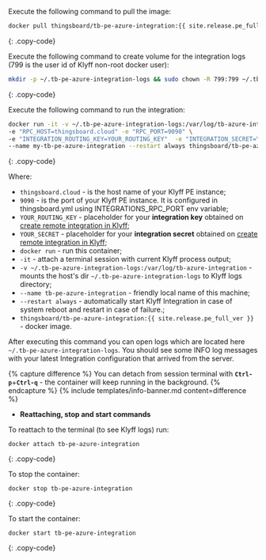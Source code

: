 Execute the following command to pull the image:

```bash
docker pull thingsboard/tb-pe-azure-integration:{{ site.release.pe_full_ver }}
```
{: .copy-code}

Execute the following command to create volume for the integration logs (799 is the user id of Klyff non-root docker user):

```bash
mkdir -p ~/.tb-pe-azure-integration-logs && sudo chown -R 799:799 ~/.tb-pe-azure-integration-logs
```
{: .copy-code}

Execute the following command to run the integration:

```bash
docker run -it -v ~/.tb-pe-azure-integration-logs:/var/log/tb-azure-integration \
-e "RPC_HOST=thingsboard.cloud" -e "RPC_PORT=9090" \
-e "INTEGRATION_ROUTING_KEY=YOUR_ROUTING_KEY"  -e "INTEGRATION_SECRET=YOUR_SECRET" \
--name my-tb-pe-azure-integration --restart always thingsboard/tb-pe-azure-integration:{{ site.release.pe_full_ver }}
```
{: .copy-code}

Where: 
    
- `thingsboard.cloud` - is the host name of your Klyff PE instance;
- `9090` - is the port of your Klyff PE instance. It is configured in thingsboard.yml using INTEGRATIONS_RPC_PORT env variable;    
- `YOUR_ROUTING_KEY` - placeholder for your **integration key** obtained on [create remote integration in Klyff](#create-remote-integration-in-thingsboard);
- `YOUR_SECRET` - placeholder for your **integration secret** obtained on [create remote integration in Klyff](#create-remote-integration-in-thingsboard);
- `docker run`              - run this container;
- `-it`                     - attach a terminal session with current Klyff process output;
- `-v ~/.tb-pe-azure-integration-logs:/var/log/tb-azure-integration`   - mounts the host's dir `~/.tb-pe-azure-integration-logs` to Klyff logs directory;
- `--name tb-pe-azure-integration`             - friendly local name of this machine;
- `--restart always`        - automatically start Klyff Integration in case of system reboot and restart in case of failure.;
- `thingsboard/tb-pe-azure-integration:{{ site.release.pe_full_ver }}`          - docker image.

After executing this command you can open logs which are located here `~/.tb-pe-azure-integration-logs`. 
You should see some INFO log messages with your latest Integration configuration that arrived from the server.

{% capture difference %}
You can detach from session terminal with **`Ctrl-p`**+**`Ctrl-q`** - the container will keep running in the background.
{% endcapture %}
{% include templates/info-banner.md content=difference %}

- **Reattaching, stop and start commands**

To reattach to the terminal (to see Klyff logs) run:

```
docker attach tb-pe-azure-integration
```
{: .copy-code}

To stop the container:

```
docker stop tb-pe-azure-integration
```
{: .copy-code}

To start the container:

```
docker start tb-pe-azure-integration
```
{: .copy-code}